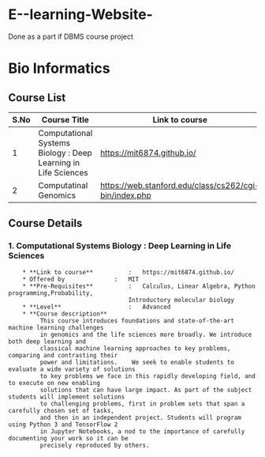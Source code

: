 # E--learning-Website-
Done as a part if DBMS course project

<!-- For bioinformatics we will be following stanford courses.

https://web.stanford.edu/class/cs262/cgi-bin/index.php

https://web.stanford.edu/class/cs273a/cgi-bin/ -->

# Bio Informatics   

## Course List
S.No | Course Title | Link to course
------------ | ------------- | ---------
1 | Computational Systems Biology : Deep Learning in Life Sciences | https://mit6874.github.io/ 
2 | Computatinal Genomics | https://web.stanford.edu/class/cs262/cgi-bin/index.php


## Course Details
### 1. Computational Systems Biology : Deep Learning in Life Sciences
        * **Link to course**          :   https://mit6874.github.io/ 
        * Offered by              :   MIT 
        * **Pre-Requisites**          :   Calculus, Linear Algebra, Python programming,Probability,   
                                      Introductory molecular biology
        * **Level**                   :   Advanced
        * **Course description** 
             This course introduces foundations and state-of-the-art machine learning challenges    
             in genomics and the life sciences more broadly. We introduce both deep learning and    
             classical machine learning approaches to key problems, comparing and contrasting their   
             power and limitations.    We seek to enable students to evaluate a wide variety of solutions   
             to key problems we face in this rapidly developing field, and to execute on new enabling    
             solutions that can have large impact. As part of the subject students will implement solutions    
             to challenging problems, first in problem sets that span a carefully chosen set of tasks,    
             and then in an independent project. Students will program using Python 3 and TensorFlow 2    
             in Jupyter Notebooks, a nod to the importance of carefully documenting your work so it can be   
             precisely reproduced by others.




